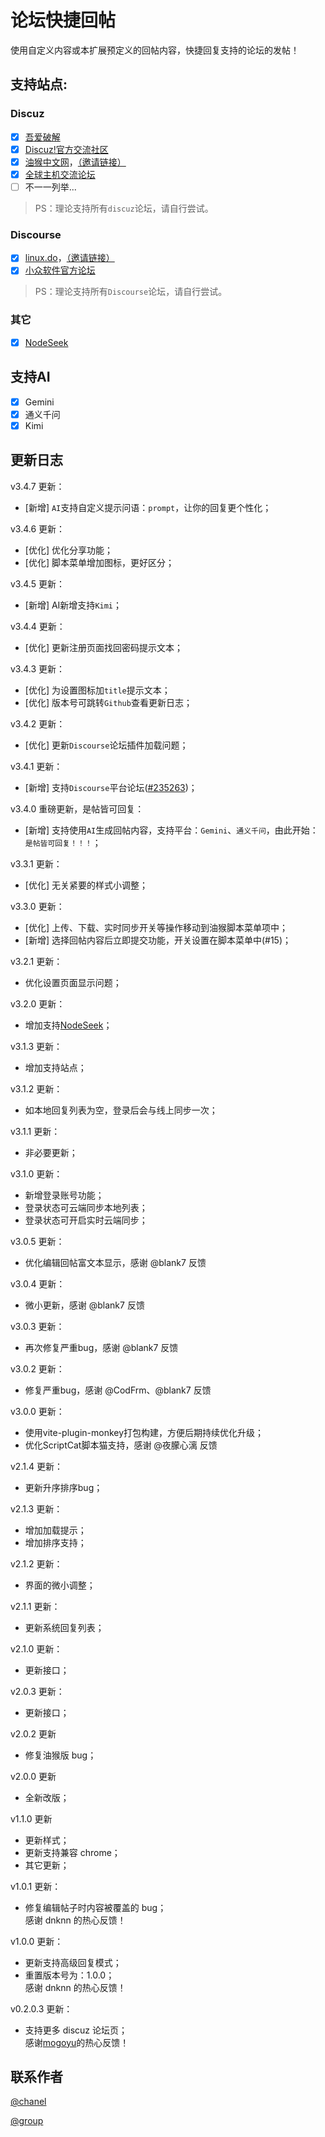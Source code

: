 # 论坛快捷回帖

使用自定义内容或本扩展预定义的回帖内容，快捷回复支持的论坛的发帖！

## 支持站点:
### Discuz
- [x] [吾爱破解](https://www.52pojie.cn/)
- [x] [Discuz!官方交流社区](https://www.dismall.com/forum.php)
- [x] [油猴中文网](https://bbs.tampermonkey.net.cn/)，[（邀请链接）](https://bbs.tampermonkey.net.cn/?fromuid=92227)
- [x] [全球主机交流论坛](https://hostloc.com/)
- [ ] 不一一列举...

> PS：理论支持所有```discuz```论坛，请自行尝试。

### Discourse
- [x] [linux.do](https://linux.do/)，[（邀请链接）](https://linux.do/invites/YRFy6T4hja)
- [x] [小众软件官方论坛](https://meta.appinn.net/)

> PS：理论支持所有```Discourse```论坛，请自行尝试。

### 其它
- [x] [NodeSeek](https://www.nodeseek.com/)

## 支持AI
- [x] Gemini
- [x] 通义千问
- [x] Kimi

## 更新日志

v3.4.7 更新：
- [新增] ```AI```支持自定义提示问语：```prompt```，让你的回复更个性化；

v3.4.6 更新：
- [优化] 优化分享功能；
- [优化] 脚本菜单增加图标，更好区分；

v3.4.5 更新：
- [新增] AI新增支持```Kimi```；

v3.4.4 更新：
- [优化] 更新注册页面找回密码提示文本；

v3.4.3 更新：
- [优化] 为设置图标加```title```提示文本；
- [优化] 版本号可跳转```Github```查看更新日志；

v3.4.2 更新：
- [优化] 更新```Discourse```论坛插件加载问题；

v3.4.1 更新：
- [新增] 支持```Discourse```平台论坛([#235263](https://greasyfork.org/zh-CN/scripts/36728-%E8%AE%BA%E5%9D%9B%E5%BF%AB%E6%8D%B7%E5%9B%9E%E5%B8%96/discussions/235263))；

v3.4.0 重磅更新，是帖皆可回复：
- [新增] 支持使用```AI```生成回帖内容，支持平台：```Gemini```、```通义千问```，由此开始：```是帖皆可回复！！！```；

v3.3.1 更新：
- [优化] 无关紧要的样式小调整；

v3.3.0 更新：
- [优化] 上传、下载、实时同步开关等操作移动到油猴脚本菜单项中；
- [新增] 选择回帖内容后立即提交功能，开关设置在脚本菜单中(#15)；

v3.2.1 更新：
- 优化设置页面显示问题；

v3.2.0 更新：
- 增加支持[NodeSeek](https://www.nodeseek.com/)；

v3.1.3 更新：
- 增加支持站点；

v3.1.2 更新：
- 如本地回复列表为空，登录后会与线上同步一次；

v3.1.1 更新：
- 非必要更新；

v3.1.0 更新：
- 新增登录账号功能；
- 登录状态可云端同步本地列表；
- 登录状态可开启实时云端同步；

v3.0.5 更新：
- 优化编辑回帖富文本显示，感谢 @blank7 反馈

v3.0.4 更新：
- 微小更新，感谢 @blank7 反馈

v3.0.3 更新：
- 再次修复严重bug，感谢 @blank7 反馈

v3.0.2 更新：
- 修复严重bug，感谢 @CodFrm、@blank7 反馈

v3.0.0 更新：
- 使用vite-plugin-monkey打包构建，方便后期持续优化升级；
- 优化ScriptCat脚本猫支持，感谢 @夜朦心漓 反馈

v2.1.4 更新：
- 更新升序排序bug；

v2.1.3 更新：
- 增加加载提示；
- 增加排序支持；

v2.1.2 更新：

-   界面的微小调整；

v2.1.1 更新：

-   更新系统回复列表；

v2.1.0 更新：

-   更新接口；

v2.0.3 更新：

-   更新接口；

v2.0.2 更新

-   修复油猴版 bug；

v2.0.0 更新

-   全新改版；

v1.1.0 更新

-   更新样式；
-   更新支持兼容 chrome；
-   其它更新；

v1.0.1 更新：

-   修复编辑帖子时内容被覆盖的 bug；  
    感谢 dnknn 的热心反馈！

v1.0.0 更新：

-   更新支持高级回复模式；
-   重置版本号为：1.0.0；  
    感谢 dnknn 的热心反馈！

v0.2.0.3 更新：

-   支持更多 discuz 论坛页；  
    感谢[mogoyu](https://greasyfork.org/zh-CN/forum/profile/mogoyu)的热心反馈！

## 联系作者

[@chanel](https://t.me/tcbmqy)

[@group](https://t.me/tgbmqy)
